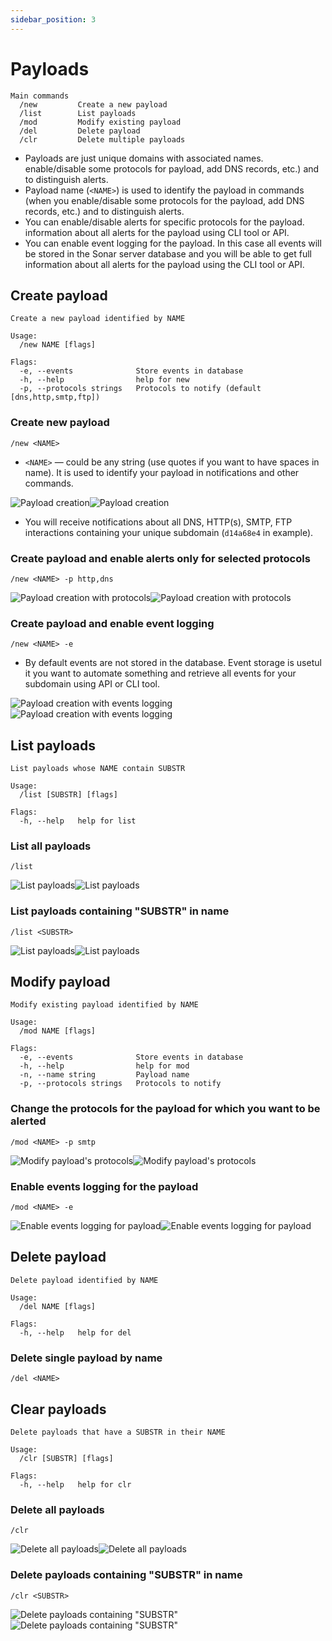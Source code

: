 ```yaml
---
sidebar_position: 3
---
```


# Payloads

```
Main commands
  /new         Create a new payload
  /list        List payloads
  /mod         Modify existing payload
  /del         Delete payload
  /clr         Delete multiple payloads
```

- Payloads are just unique domains with associated names.
enable/disable some protocols for payload, add DNS records, etc.) and to distinguish alerts.
- Payload name (`<NAME>`) is used to identify the payload in commands (when you enable/disable some protocols for the payload,
add DNS records, etc.) and to distinguish alerts.
- You can enable/disable alerts for specific protocols for the payload.
information about all alerts for the payload using CLI tool or API.
- You can enable event logging for the payload. In this case all events will be stored in the Sonar server database and you will be able
to get full information about all alerts for the payload using the CLI tool or API.

## Create payload

```
Create a new payload identified by NAME

Usage:
  /new NAME [flags]

Flags:
  -e, --events              Store events in database
  -h, --help                help for new
  -p, --protocols strings   Protocols to notify (default [dns,http,smtp,ftp])
```

### Create new payload

```
/new <NAME>
```

- `<NAME>` — could be any string (use quotes if you want to have spaces in name). It is used to
identify your payload in notifications and other commands.

![Payload creation](../assets/create_payload_telegram_dark.png#gh-dark-mode-only)![Payload creation](../assets/create_payload_telegram_light.png#gh-light-mode-only)

- You will receive notifications about all DNS, HTTP(s), SMTP, FTP interactions containing your
unique subdomain (`d14a68e4` in example).

### Create payload and enable alerts only for selected protocols

```
/new <NAME> -p http,dns
```

![Payload creation with protocols](../assets/create_payload_protocols_telegram_dark.png#gh-dark-mode-only)![Payload creation with protocols](../assets/create_payload_protocols_telegram_light.png#gh-light-mode-only)

### Create payload and enable event logging

```
/new <NAME> -e
```

- By default events are not stored in the database. Event storage is usetul it you want to
automate something and retrieve all events for your subdomain using API or CLI tool.

![Payload creation with events logging](../assets/create_payload_events_telegram_dark.png#gh-dark-mode-only)![Payload creation with events logging](../assets/create_payload_events_telegram_light.png#gh-light-mode-only)


## List payloads

```
List payloads whose NAME contain SUBSTR

Usage:
  /list [SUBSTR] [flags]

Flags:
  -h, --help   help for list
```

### List all payloads

```
/list
```

![List payloads](../assets/list_payloads_telegram_dark.png#gh-dark-mode-only)![List payloads](../assets/list_payloads_telegram_light.png#gh-light-mode-only)

### List payloads containing "SUBSTR" in name

```
/list <SUBSTR>
```

![List payloads](../assets/list_payloads_filter_telegram_dark.png#gh-dark-mode-only)![List payloads](../assets/list_payloads_filter_telegram_light.png#gh-light-mode-only)

## Modify payload

```
Modify existing payload identified by NAME

Usage:
  /mod NAME [flags]

Flags:
  -e, --events              Store events in database
  -h, --help                help for mod
  -n, --name string         Payload name
  -p, --protocols strings   Protocols to notify
```

### Change the protocols for the payload for which you want to be alerted

```
/mod <NAME> -p smtp
```

![Modify payload's protocols](../assets/modify_payload_telegram_dark.png#gh-dark-mode-only)![Modify payload's protocols](../assets/modify_payload_telegram_light.png#gh-light-mode-only)

### Enable events logging for the payload

```
/mod <NAME> -e
```

![Enable events logging for payload](../assets/modify_payload_events_telegram_dark.png#gh-dark-mode-only)![Enable events logging for payload](../assets/modify_payload_events_telegram_light.png#gh-light-mode-only)

## Delete payload

```
Delete payload identified by NAME

Usage:
  /del NAME [flags]

Flags:
  -h, --help   help for del
```

### Delete single payload by name

```
/del <NAME>
```

## Clear payloads

```
Delete payloads that have a SUBSTR in their NAME

Usage:
  /clr [SUBSTR] [flags]

Flags:
  -h, --help   help for clr
```

### Delete all payloads 

```
/clr
```

![Delete all payloads](../assets/clear_all_telegram_dark.png#gh-dark-mode-only)![Delete all payloads](../assets/clear_all_telegram_light.png#gh-light-mode-only)

### Delete payloads containing "SUBSTR" in name

```
/clr <SUBSTR>
```

![Delete payloads containing "SUBSTR"](../assets/clear_telegram_dark.png#gh-dark-mode-only)![Delete payloads containing "SUBSTR"](../assets/clear_telegram_light.png#gh-light-mode-only)
